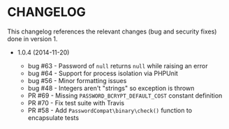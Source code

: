 






CHANGELOG
=========

This changelog references the relevant changes (bug and security fixes) done in version 1.

 * 1.0.4 (2014-11-20)

     * bug #63 - Password of `null` returns `null` while raising an error
     * bug #64 - Support for process isolation via PHPUnit
     * bug #56 - Minor formatting issues
     * bug #48 - Integers aren't "strings" so exception is thrown
     * PR #69 - Missing `PASSWORD_BCRYPT_DEFAULT_COST` constant definition
     * PR #70 - Fix test suite with Travis
     * PR #58 - Add `PasswordCompat\binary\check()` function to encapsulate tests
